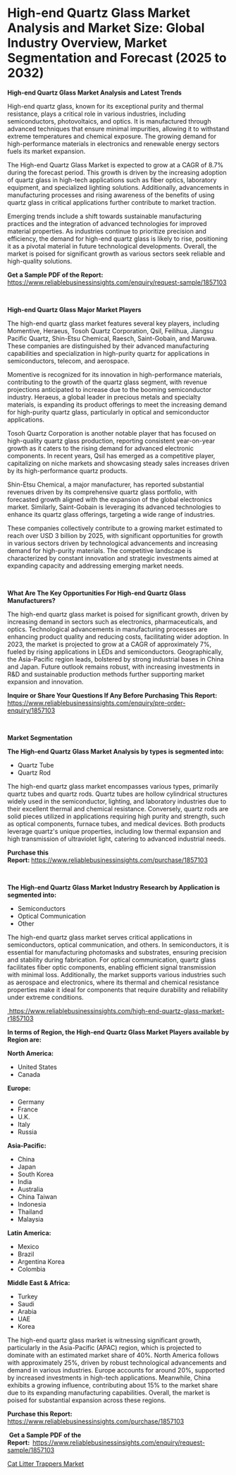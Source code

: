 <p><h1>High-end Quartz Glass Market Analysis and Market Size: Global Industry Overview, Market Segmentation and Forecast (2025 to 2032)</h1></p><p><strong>High-end Quartz Glass Market Analysis and Latest Trends</strong></p>
<p><p>High-end quartz glass, known for its exceptional purity and thermal resistance, plays a critical role in various industries, including semiconductors, photovoltaics, and optics. It is manufactured through advanced techniques that ensure minimal impurities, allowing it to withstand extreme temperatures and chemical exposure. The growing demand for high-performance materials in electronics and renewable energy sectors fuels its market expansion.</p><p>The High-end Quartz Glass Market is expected to grow at a CAGR of 8.7% during the forecast period. This growth is driven by the increasing adoption of quartz glass in high-tech applications such as fiber optics, laboratory equipment, and specialized lighting solutions. Additionally, advancements in manufacturing processes and rising awareness of the benefits of using quartz glass in critical applications further contribute to market traction.</p><p>Emerging trends include a shift towards sustainable manufacturing practices and the integration of advanced technologies for improved material properties. As industries continue to prioritize precision and efficiency, the demand for high-end quartz glass is likely to rise, positioning it as a pivotal material in future technological developments. Overall, the market is poised for significant growth as various sectors seek reliable and high-quality solutions.</p></p>
<p><strong>Get a Sample PDF of the Report:&nbsp;</strong> <a href="https://www.reliablebusinessinsights.com/enquiry/request-sample/1857103?utm_campaign=3273&utm_medium=2&utm_source=Github&utm_content=ia&utm_term=27032025&utm_id=high-end-quartz-glass">https://www.reliablebusinessinsights.com/enquiry/request-sample/1857103</a></p>
<p>&nbsp;</p>
<p><strong>High-end Quartz Glass Major Market Players</strong></p>
<p><p>The high-end quartz glass market features several key players, including Momentive, Heraeus, Tosoh Quartz Corporation, Qsil, Feilihua, Jiangsu Pacific Quartz, Shin-Etsu Chemical, Raesch, Saint-Gobain, and Maruwa. These companies are distinguished by their advanced manufacturing capabilities and specialization in high-purity quartz for applications in semiconductors, telecom, and aerospace.</p><p>Momentive is recognized for its innovation in high-performance materials, contributing to the growth of the quartz glass segment, with revenue projections anticipated to increase due to the booming semiconductor industry. Heraeus, a global leader in precious metals and specialty materials, is expanding its product offerings to meet the increasing demand for high-purity quartz glass, particularly in optical and semiconductor applications.</p><p>Tosoh Quartz Corporation is another notable player that has focused on high-quality quartz glass production, reporting consistent year-on-year growth as it caters to the rising demand for advanced electronic components. In recent years, Qsil has emerged as a competitive player, capitalizing on niche markets and showcasing steady sales increases driven by its high-performance quartz products.</p><p>Shin-Etsu Chemical, a major manufacturer, has reported substantial revenues driven by its comprehensive quartz glass portfolio, with forecasted growth aligned with the expansion of the global electronics market. Similarly, Saint-Gobain is leveraging its advanced technologies to enhance its quartz glass offerings, targeting a wide range of industries.</p><p>These companies collectively contribute to a growing market estimated to reach over USD 3 billion by 2025, with significant opportunities for growth in various sectors driven by technological advancements and increasing demand for high-purity materials. The competitive landscape is characterized by constant innovation and strategic investments aimed at expanding capacity and addressing emerging market needs.</p></p>
<p>&nbsp;</p>
<p><strong>What Are The Key Opportunities For High-end Quartz Glass Manufacturers?</strong></p>
<p><p>The high-end quartz glass market is poised for significant growth, driven by increasing demand in sectors such as electronics, pharmaceuticals, and optics. Technological advancements in manufacturing processes are enhancing product quality and reducing costs, facilitating wider adoption. In 2023, the market is projected to grow at a CAGR of approximately 7%, fueled by rising applications in LEDs and semiconductors. Geographically, the Asia-Pacific region leads, bolstered by strong industrial bases in China and Japan. Future outlook remains robust, with increasing investments in R&D and sustainable production methods further supporting market expansion and innovation.</p></p>
<p><strong>Inquire or Share Your Questions If Any Before Purchasing This Report:</strong> <a href="https://www.reliablebusinessinsights.com/enquiry/pre-order-enquiry/1857103?utm_campaign=3273&utm_medium=2&utm_source=Github&utm_content=ia&utm_term=27032025&utm_id=high-end-quartz-glass">https://www.reliablebusinessinsights.com/enquiry/pre-order-enquiry/1857103</a></p>
<p>&nbsp;</p>
<p><strong>Market Segmentation</strong></p>
<p><strong>The High-end Quartz Glass Market Analysis by types is segmented into:</strong></p>
<p><ul><li>Quartz Tube</li><li>Quartz Rod</li></ul></p>
<p><p>The high-end quartz glass market encompasses various types, primarily quartz tubes and quartz rods. Quartz tubes are hollow cylindrical structures widely used in the semiconductor, lighting, and laboratory industries due to their excellent thermal and chemical resistance. Conversely, quartz rods are solid pieces utilized in applications requiring high purity and strength, such as optical components, furnace tubes, and medical devices. Both products leverage quartz's unique properties, including low thermal expansion and high transmission of ultraviolet light, catering to advanced industrial needs.</p></p>
<p><strong>Purchase this Report:&nbsp;</strong><a href="https://www.reliablebusinessinsights.com/purchase/1857103?utm_campaign=3273&utm_medium=2&utm_source=Github&utm_content=ia&utm_term=27032025&utm_id=high-end-quartz-glass">https://www.reliablebusinessinsights.com/purchase/1857103</a></p>
<p>&nbsp;</p>
<p><strong>The High-end Quartz Glass Market Industry Research by Application is segmented into:</strong></p>
<p><ul><li>Semiconductors</li><li>Optical Communication</li><li>Other</li></ul></p>
<p><p>The high-end quartz glass market serves critical applications in semiconductors, optical communication, and others. In semiconductors, it is essential for manufacturing photomasks and substrates, ensuring precision and stability during fabrication. For optical communication, quartz glass facilitates fiber optic components, enabling efficient signal transmission with minimal loss. Additionally, the market supports various industries such as aerospace and electronics, where its thermal and chemical resistance properties make it ideal for components that require durability and reliability under extreme conditions.</p></p>
<p><a href="https://www.reliablebusinessinsights.com/high-end-quartz-glass-market-r1857103?utm_campaign=3273&utm_medium=2&utm_source=Github&utm_content=ia&utm_term=27032025&utm_id=high-end-quartz-glass">&nbsp;https://www.reliablebusinessinsights.com/high-end-quartz-glass-market-r1857103</a></p>
<p><strong>In terms of Region, the High-end Quartz Glass Market Players available by Region are:</strong></p>
<p>
    <p> <strong> North America: </strong>
        <ul>
            <li>United States</li>
            <li>Canada</li>
        </ul>
        </p> 
    <p> <strong> Europe: </strong>
        <ul>
            <li>Germany</li>
            <li>France</li>
            <li>U.K.</li>
            <li>Italy</li>
            <li>Russia</li>
        </ul>
        </p> 
    <p> <strong> Asia-Pacific: </strong>
        <ul>
            <li>China</li>
            <li>Japan</li>
            <li>South Korea</li>
            <li>India</li>
            <li>Australia</li>
            <li>China Taiwan</li>
            <li>Indonesia</li>
            <li>Thailand</li>
            <li>Malaysia</li>
        </ul>
        </p> 
    <p> <strong> Latin America: </strong>
        <ul>
            <li>Mexico</li>
            <li>Brazil</li>
            <li>Argentina Korea</li>
            <li>Colombia</li>
        </ul>
        </p> 
    <p> <strong> Middle East & Africa: </strong>
        <ul>
            <li>Turkey</li>
            <li>Saudi</li>
            <li>Arabia</li>
            <li>UAE</li>
            <li>Korea</li>
        </ul>
    </p>
    </p>
<p><p>The high-end quartz glass market is witnessing significant growth, particularly in the Asia-Pacific (APAC) region, which is projected to dominate with an estimated market share of 40%. North America follows with approximately 25%, driven by robust technological advancements and demand in various industries. Europe accounts for around 20%, supported by increased investments in high-tech applications. Meanwhile, China exhibits a growing influence, contributing about 15% to the market share due to its expanding manufacturing capabilities. Overall, the market is poised for substantial expansion across these regions.</p></p>
<p><strong>Purchase this Report: </strong><a href="https://www.reliablebusinessinsights.com/purchase/1857103?utm_campaign=3273&utm_medium=2&utm_source=Github&utm_content=ia&utm_term=27032025&utm_id=high-end-quartz-glass">https://www.reliablebusinessinsights.com/purchase/1857103</a></p>
<p>&nbsp;<strong>Get a Sample PDF of the Report:&nbsp;&nbsp;</strong><a href="https://www.reliablebusinessinsights.com/enquiry/request-sample/1857103?utm_campaign=3273&utm_medium=2&utm_source=Github&utm_content=ia&utm_term=27032025&utm_id=high-end-quartz-glass">https://www.reliablebusinessinsights.com/enquiry/request-sample/1857103</a></p>
<p><strong></strong></p>
<p><p><a href="https://github.com/fraryatena85/Market-Research-Report-List-1/blob/main/cat-litter-trappers-market.md?utm_campaign=3273&utm_medium=2&utm_source=Github&utm_content=ia&utm_term=27032025&utm_id=high-end-quartz-glass">Cat Litter Trappers Market</a></p></p>